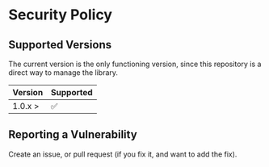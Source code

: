 # Security Policy

## Supported Versions

The current version is the only functioning version, since this repository is a direct way to manage the library.

| Version | Supported          |
| ------- | ------------------ |
| 1.0.x > | :white_check_mark: |

## Reporting a Vulnerability

Create an issue, or pull request (if you fix it, and want to add the fix).
